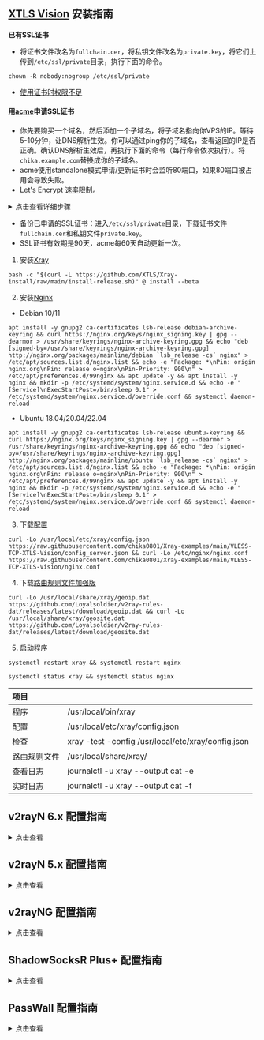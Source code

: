 ## [XTLS Vision](https://github.com/XTLS/Xray-core/discussions/1295) 安装指南

**已有SSL证书**

- 将证书文件改名为`fullchain.cer`，将私钥文件改名为`private.key`，将它们上传到`/etc/ssl/private`目录，执行下面的命令。

```
chown -R nobody:nogroup /etc/ssl/private
```

- [使用证书时权限不足](https://github.com/v2fly/fhs-install-v2ray/wiki/Insufficient-permissions-when-using-certificates-zh-Hans-CN)

#### 用[acme](https://github.com/acmesh-official/acme.sh)申请SSL证书

- 你先要购买一个域名，然后添加一个子域名，将子域名指向你VPS的IP。等待5-10分钟，让DNS解析生效。你可以通过ping你的子域名，查看返回的IP是否正确。确认DNS解析生效后，再执行下面的命令（每行命令依次执行）。将`chika.example.com`替换成你的子域名。
- acme使用standalone模式申请/更新证书时会监听80端口，如果80端口被占用会导致失败。
- Let's Encrypt [速率限制](https://letsencrypt.org/zh-cn/docs/rate-limits/)。

<details><summary>点击查看详细步骤</summary> 

```
apt install -y socat
```

```
curl https://get.acme.sh | sh
```

```
alias acme.sh=~/.acme.sh/acme.sh
```

```
acme.sh --upgrade --auto-upgrade
```

```
acme.sh --set-default-ca --server letsencrypt
```

```
acme.sh --issue -d chika.example.com --standalone --keylength ec-256
```

```
acme.sh --install-cert -d chika.example.com --ecc \
```

```
--fullchain-file /etc/ssl/private/fullchain.cer \
```

```
--key-file /etc/ssl/private/private.key
```

```
chown -R nobody:nogroup /etc/ssl/private
```

</details>

- 备份已申请的SSL证书：进入`/etc/ssl/private`目录，下载证书文件`fullchain.cer`和私钥文件`private.key`。
- SSL证书有效期是90天，acme每60天自动更新一次。

1. 安装[Xray](https://github.com/XTLS/Xray-core/releases)

```
bash -c "$(curl -L https://github.com/XTLS/Xray-install/raw/main/install-release.sh)" @ install --beta
```

2. 安装[Nginx](http://nginx.org/en/linux_packages.html)

- Debian 10/11

```
apt install -y gnupg2 ca-certificates lsb-release debian-archive-keyring && curl https://nginx.org/keys/nginx_signing.key | gpg --dearmor > /usr/share/keyrings/nginx-archive-keyring.gpg && echo "deb [signed-by=/usr/share/keyrings/nginx-archive-keyring.gpg] http://nginx.org/packages/mainline/debian `lsb_release -cs` nginx" > /etc/apt/sources.list.d/nginx.list && echo -e "Package: *\nPin: origin nginx.org\nPin: release o=nginx\nPin-Priority: 900\n" > /etc/apt/preferences.d/99nginx && apt update -y && apt install -y nginx && mkdir -p /etc/systemd/system/nginx.service.d && echo -e "[Service]\nExecStartPost=/bin/sleep 0.1" > /etc/systemd/system/nginx.service.d/override.conf && systemctl daemon-reload
```

- Ubuntu 18.04/20.04/22.04

```
apt install -y gnupg2 ca-certificates lsb-release ubuntu-keyring && curl https://nginx.org/keys/nginx_signing.key | gpg --dearmor > /usr/share/keyrings/nginx-archive-keyring.gpg && echo "deb [signed-by=/usr/share/keyrings/nginx-archive-keyring.gpg] http://nginx.org/packages/mainline/ubuntu `lsb_release -cs` nginx" > /etc/apt/sources.list.d/nginx.list && echo -e "Package: *\nPin: origin nginx.org\nPin: release o=nginx\nPin-Priority: 900\n" > /etc/apt/preferences.d/99nginx && apt update -y && apt install -y nginx && mkdir -p /etc/systemd/system/nginx.service.d && echo -e "[Service]\nExecStartPost=/bin/sleep 0.1" > /etc/systemd/system/nginx.service.d/override.conf && systemctl daemon-reload
```

3. 下载[配置](https://github.com/chika0801/Xray-examples/tree/main/VLESS-TCP-XTLS-Vision)

```
curl -Lo /usr/local/etc/xray/config.json https://raw.githubusercontent.com/chika0801/Xray-examples/main/VLESS-TCP-XTLS-Vision/config_server.json && curl -Lo /etc/nginx/nginx.conf https://raw.githubusercontent.com/chika0801/Xray-examples/main/VLESS-TCP-XTLS-Vision/nginx.conf
```

4. 下载[路由规则文件加强版](https://github.com/Loyalsoldier/v2ray-rules-dat)

```
curl -Lo /usr/local/share/xray/geoip.dat https://github.com/Loyalsoldier/v2ray-rules-dat/releases/latest/download/geoip.dat && curl -Lo /usr/local/share/xray/geosite.dat https://github.com/Loyalsoldier/v2ray-rules-dat/releases/latest/download/geosite.dat
```

5. 启动程序

```
systemctl restart xray && systemctl restart nginx
```

```
systemctl status xray && systemctl status nginx
```

| 项目 | |
| :--- | :--- |
| 程序 | /usr/local/bin/xray |
| 配置 | /usr/local/etc/xray/config.json |
| 检查 | xray -test -config /usr/local/etc/xray/config.json |
| 路由规则文件 | /usr/local/share/xray/ |
| 查看日志 | journalctl -u xray --output cat -e |
| 实时日志 | journalctl -u xray --output cat -f |

## v2rayN 6.x 配置指南

<details><summary>点击查看</summary><br>

`服务器` ——> `添加[VLESS服务器]`

![1](https://user-images.githubusercontent.com/88967758/213372857-49306ebe-f2fc-4426-91df-fd54e096456a.jpg)

</details>

## v2rayN 5.x 配置指南

<details><summary>点击查看</summary><br>

`服务器` ——> `添加[VLESS服务器]`

![1](https://user-images.githubusercontent.com/88967758/212540248-043ab1ed-af87-4e48-87b7-895018f4a52d.jpg)

</details>

## v2rayNG 配置指南

<details><summary>点击查看</summary><br>

| 选项 | 值 |
| :--- | :--- |
| 地址(address) | chika.example.com |
| 端口(prot) | 443 |
| 用户ID(id) | chika |
| 流控(flow) | xtls-rprx-vision |
| 传输协议(network) | tcp |
| 传输层安全(tls) | tls |
| SNI | 留空 |
| uTLS | chrome |

</details>

## ShadowSocksR Plus+ 配置指南

<details><summary>点击查看</summary><br>

| 选项 | 值 |
| :--- | :--- |
| 服务器节点类型 | V2Ray/Xray |
| V2Ray/XRay 协议 | VLESS |
| 服务器地址 | chika.example.com |
| 端口 | 443 |
| Vmess/VLESS ID (UUID) | chika |
| VLESS 加密 | none |
| 传输协议 | TCP |
| 伪装类型 | 无 |
| TLS | 勾上 |
| 流控（Flow） | xtls-rprx-vision |
| 指纹伪造 | chrome |
| TLS 主机名 | 留空 |
| TLS ALPN | 留空 |
| 允许不安全连接 | 不勾 |
| Mux | 不勾 |
| 自签证书 | 不勾 |
| 启用自动切换 | 不勾 |
| 本地端口 | 1234 |

</details>

## PassWall 配置指南

<details><summary>点击查看</summary><br>

| 选项 | 值 |
| :--- | :--- |
| 类型 | Xray |
| 传输协议 | VLESS |
| 地址（支持域名） | chika.example.com |
| 端口 | 443 |
| 加密方式 | none |
| ID | chika |
| TLS | 勾上 |
| flow | xtls-rprx-vision |
| alpn | 默认 |
| 域名 | 留空 |
| 允许不安全连接 | 不勾 |
| 指纹伪造 | chrome |
| 传输协议 | TCP |
| 伪装类型 | none |
| Mux | 不勾 |

</details>

